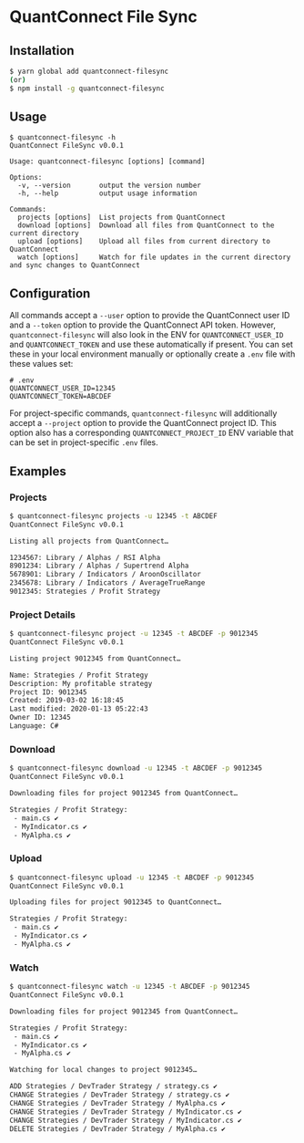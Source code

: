 # QuantConnect File Sync

## Installation

```bash
$ yarn global add quantconnect-filesync
(or)
$ npm install -g quantconnect-filesync
```

## Usage

```
$ quantconnect-filesync -h
QuantConnect FileSync v0.0.1

Usage: quantconnect-filesync [options] [command]

Options:
  -v, --version       output the version number
  -h, --help          output usage information

Commands:
  projects [options]  List projects from QuantConnect
  download [options]  Download all files from QuantConnect to the current directory
  upload [options]    Upload all files from current directory to QuantConnect
  watch [options]     Watch for file updates in the current directory and sync changes to QuantConnect
```

## Configuration

All commands accept a `--user` option to provide the QuantConnect user ID and a `--token` option to provide the
QuantConnect API token. However, `quantconnect-filesync` will also look in the ENV for `QUANTCONNECT_USER_ID` and
`QUANTCONNECT_TOKEN` and use these automatically if present. You can set these in your local environment manually or
optionally create a `.env` file with these values set:

```
# .env
QUANTCONNECT_USER_ID=12345
QUANTCONNECT_TOKEN=ABCDEF
```

For project-specific commands, `quantconnect-filesync` will additionally accept a `--project` option to provide the
QuantConnect project ID. This option also has a corresponding `QUANTCONNECT_PROJECT_ID` ENV variable that can be set in
project-specific `.env` files.

## Examples

### Projects

```bash
$ quantconnect-filesync projects -u 12345 -t ABCDEF
QuantConnect FileSync v0.0.1

Listing all projects from QuantConnect…

1234567: Library / Alphas / RSI Alpha
8901234: Library / Alphas / Supertrend Alpha
5678901: Library / Indicators / AroonOscillator
2345678: Library / Indicators / AverageTrueRange
9012345: Strategies / Profit Strategy
```

### Project Details

```bash
$ quantconnect-filesync project -u 12345 -t ABCDEF -p 9012345
QuantConnect FileSync v0.0.1

Listing project 9012345 from QuantConnect…

Name: Strategies / Profit Strategy
Description: My profitable strategy
Project ID: 9012345
Created: 2019-03-02 16:18:45
Last modified: 2020-01-13 05:22:43
Owner ID: 12345
Language: C#
```

### Download

```bash
$ quantconnect-filesync download -u 12345 -t ABCDEF -p 9012345
QuantConnect FileSync v0.0.1

Downloading files for project 9012345 from QuantConnect…

Strategies / Profit Strategy:
 - main.cs ✔
 - MyIndicator.cs ✔
 - MyAlpha.cs ✔
```

### Upload

```bash
$ quantconnect-filesync upload -u 12345 -t ABCDEF -p 9012345
QuantConnect FileSync v0.0.1

Uploading files for project 9012345 to QuantConnect…

Strategies / Profit Strategy:
 - main.cs ✔
 - MyIndicator.cs ✔
 - MyAlpha.cs ✔
```

### Watch

```bash
$ quantconnect-filesync watch -u 12345 -t ABCDEF -p 9012345
QuantConnect FileSync v0.0.1

Downloading files for project 9012345 from QuantConnect…

Strategies / Profit Strategy:
 - main.cs ✔
 - MyIndicator.cs ✔
 - MyAlpha.cs ✔

Watching for local changes to project 9012345…

ADD Strategies / DevTrader Strategy / strategy.cs ✔
CHANGE Strategies / DevTrader Strategy / strategy.cs ✔
CHANGE Strategies / DevTrader Strategy / MyAlpha.cs ✔
CHANGE Strategies / DevTrader Strategy / MyIndicator.cs ✔
CHANGE Strategies / DevTrader Strategy / MyIndicator.cs ✔
DELETE Strategies / DevTrader Strategy / MyAlpha.cs ✔
```
